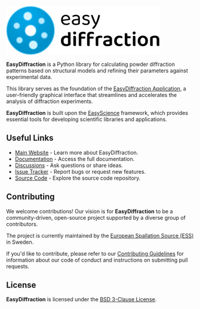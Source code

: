 <p align='left'>
  <picture>
    <!-- light mode logo -->
    <source media='(prefers-color-scheme: light)' srcset='https://raw.githubusercontent.com/EasyScience/BrandingResources/refs/heads/master/EasyDiffraction/logos/ed-logo_light.svg'>
    <!-- dark mode logo -->
    <source media='(prefers-color-scheme: dark)' srcset='https://raw.githubusercontent.com/EasyScience/BrandingResources/refs/heads/master/EasyDiffraction/logos/ed-logo_dark.svg'>
    <!-- default logo == light mode logo -->
    <img src='https://raw.githubusercontent.com/EasyScience/BrandingResources/refs/heads/master/EasyDiffraction/logos/ed-logo_light.svg' alt='EasyDiffraction'>
  </picture>
</p>

**EasyDiffraction** is a Python library for calculating powder diffraction
patterns based on structural models and refining their parameters against
experimental data.

This library serves as the foundation of the [EasyDiffraction Application], a
user-friendly graphical interface that streamlines and accelerates the analysis
of diffraction experiments.

**EasyDiffraction** is built upon the [EasyScience] framework, which provides
essential tools for developing scientific libraries and applications.

## Useful Links

- [Main Website] - Learn more about EasyDiffraction.
- [Documentation] - Access the full documentation.
- [Discussions] - Ask questions or share ideas.
- [Issue Tracker] - Report bugs or request new features.
- [Source Code] - Explore the source code repository.

## Contributing

We welcome contributions! Our vision is for **EasyDiffraction** to be a
community-driven, open-source project supported by a diverse group of
contributors.

The project is currently maintained by the [European Spallation Source (ESS)] in
Sweden.

If you'd like to contribute, please refer to our [Contributing Guidelines] for
information about our code of conduct and instructions on submitting pull
requests.

## License

**EasyDiffraction** is licensed under the [BSD 3-Clause License].

<!-- prettier-ignore-start -->
[BSD 3-Clause License]: https://github.com/EasyScience/EasyDiffractionLib/blob/master/LICENSE
[Contributing Guidelines]: https://github.com/EasyScience/EasyDiffractionLib/blob/master/CONTRIBUTING.md
[EasyDiffraction Application]: https://github.com/EasyScience/EasyDiffractionApp
[EasyScience]: https://easyscience.software
[European Spallation Source (ESS)]: https://ess.eu
[Main Website]: https://easydiffraction.org
[Documentation]: https://docs.easydiffraction.org/lib
[Discussions]: https://github.com/EasyScience/EasyDiffractionLib/discussions
[Issue Tracker]: https://github.com/EasyScience/EasyDiffractionLib/issues
[Source Code]: https://github.com/EasyScience/EasyDiffraction
<!-- prettier-ignore-end -->

